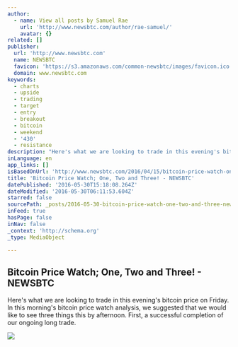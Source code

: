 ```yaml
---
author:
  - name: View all posts by Samuel Rae
    url: 'http://www.newsbtc.com/author/rae-samuel/'
    avatar: {}
related: []
publisher:
  url: 'http://www.newsbtc.com'
  name: NEWSBTC
  favicon: 'https://s3.amazonaws.com/common-newsbtc/images/favicon.ico'
  domain: www.newsbtc.com
keywords:
  - charts
  - upside
  - trading
  - target
  - entry
  - breakout
  - bitcoin
  - weekend
  - '430'
  - resistance
description: "Here's what we are looking to trade in this evening's bitcoin price on Friday. In this morning's bitcoin price watch analysis, we suggested that we would like to see three things this by afternoon. First, a successful completion of our ongoing long trade."
inLanguage: en
app_links: []
isBasedOnUrl: 'http://www.newsbtc.com/2016/04/15/bitcoin-price-watch-one-two-three/'
title: 'Bitcoin Price Watch; One, Two and Three! - NEWSBTC'
datePublished: '2016-05-30T15:18:08.264Z'
dateModified: '2016-05-30T06:11:53.604Z'
starred: false
sourcePath: _posts/2016-05-30-bitcoin-price-watch-one-two-and-three-newsbtc.md
inFeed: true
hasPage: false
inNav: false
_context: 'http://schema.org'
_type: MediaObject

---
```

<article style=""><h1>Bitcoin Price Watch; One, Two and Three! - NEWSBTC</h1><p>Here's what we are looking to trade in this evening's bitcoin price on Friday. In this morning's bitcoin price watch analysis, we suggested that we would like to see three things this by afternoon. First, a successful completion of our ongoing long trade.</p><img src="http://s3.amazonaws.com/main-newsbtc-images/2016/04/15140840/Screen-Shot-2016-04-15-at-14.30.09.png" /></article>